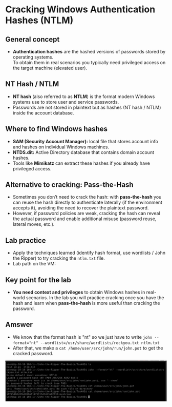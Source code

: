# Cracking Windows Authentication Hashes (NTLM)

## General concept
- **Authentication hashes** are the hashed versions of passwords stored by operating systems.  
  To obtain them in real scenarios you typically need privileged access on the target machine (elevated user).

## NT Hash / NTLM
- **NT hash** (also referred to as **NTLM**) is the format modern Windows systems use to store user and service passwords.  
- Passwords are not stored in plaintext but as hashes (NT hash / NTLM) inside the account database.

## Where to find Windows hashes
- **SAM (Security Account Manager):** local file that stores account info and hashes on individual Windows machines.  
- **NTDS.dit:** Active Directory database that contains domain account hashes.  
- Tools like **Mimikatz** can extract these hashes if you already have privileged access.

## Alternative to cracking: Pass-the-Hash
- Sometimes you don’t need to crack the hash: with **pass-the-hash** you can reuse the hash directly to authenticate laterally (if the environment accepts it), avoiding the need to recover the plaintext password.  
- However, if password policies are weak, cracking the hash can reveal the actual password and enable additional misuse (password reuse, lateral moves, etc.).

## Lab practice
- Apply the techniques learned (identify hash format, use wordlists / John the Ripper) to try cracking the `ntlm.txt` file.  
- Lab path on the VM:


## Key point for the lab
- **You need context and privileges** to obtain Windows hashes in real-world scenarios. In the lab you will practice cracking once you have the hash and learn when **pass-the-hash** is more useful than cracking the password.

## Amswer
- We know that the format hash is "nt" so we just have to write
`john --format="nt" --wordlist=/usr/share/wordlists/rockyou.txt ntlm.txt`
- After that, we make a `cat /home/user/src/john/run/john.pot` to get the cracked password.

![Capture1](./image.png)
